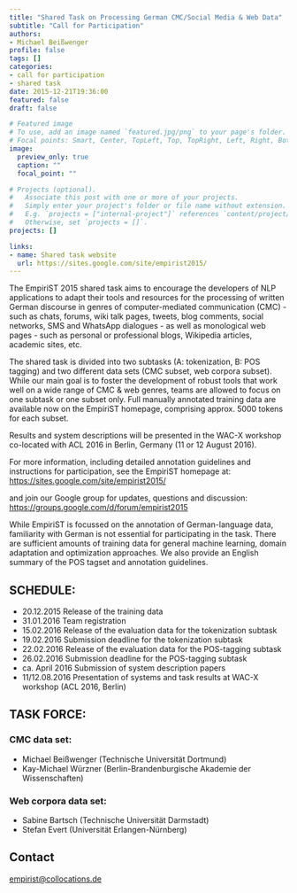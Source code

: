 ```yaml
---
title: "Shared Task on Processing German CMC/Social Media & Web Data"
subtitle: "Call for Participation"
authors:
- Michael Beißwenger
profile: false
tags: []
categories:
- call for participation
- shared task
date: 2015-12-21T19:36:00
featured: false
draft: false

# Featured image
# To use, add an image named `featured.jpg/png` to your page's folder.
# Focal points: Smart, Center, TopLeft, Top, TopRight, Left, Right, BottomLeft, Bottom, BottomRight.
image:
  preview_only: true
  caption: ""
  focal_point: ""

# Projects (optional).
#   Associate this post with one or more of your projects.
#   Simply enter your project's folder or file name without extension.
#   E.g. `projects = ["internal-project"]` references `content/project/deep-learning/index.md`.
#   Otherwise, set `projects = []`.
projects: []

links:
- name: Shared task website
  url: https://sites.google.com/site/empirist2015/
---
```


The EmpiriST 2015 shared task aims to encourage the developers of NLP
applications to adapt their tools and resources for the processing of written
German discourse in genres of computer-mediated communication (CMC) - such as
chats, forums, wiki talk pages, tweets, blog comments, social networks, SMS and
WhatsApp dialogues - as well as monological web pages - such as personal or
professional blogs, Wikipedia articles, academic sites, etc.

The shared task is divided into two subtasks (A: tokenization, B: POS tagging)
and two different data sets (CMC subset, web corpora subset). While our main
goal is to foster the development of robust tools that work well on a wide
range of CMC & web genres, teams are allowed to focus on one subtask or one
subset only. Full manually annotated training data are available now on the
EmpiriST homepage, comprising approx. 5000 tokens for each subset.

Results and system descriptions will be presented in the WAC-X workshop
co-located with ACL 2016 in Berlin, Germany (11 or 12 August 2016).

For more information, including detailed annotation guidelines and instructions
for participation, see the EmpiriST homepage at:
https://sites.google.com/site/empirist2015/

and join our Google group for updates, questions and discussion:
https://groups.google.com/d/forum/empirist2015

While EmpiriST is focussed on the annotation of German-language data,
familiarity with German is not essential for participating in the task. There
are sufficient amounts of training data for general machine learning, domain
adaptation and optimization approaches. We also provide an English summary of
the POS tagset and annotation guidelines.

## SCHEDULE:
* 20.12.2015        Release of the training data
* 31.01.2016        Team registration
* 15.02.2016        Release of the evaluation data for the tokenization subtask
* 19.02.2016        Submission deadline for the tokenization subtask
* 22.02.2016        Release of the evaluation data for the POS-tagging subtask
* 26.02.2016        Submission deadline for the POS-tagging subtask
* ca. April 2016        Submission of system description papers
* 11/12.08.2016        Presentation of systems and task results at WAC-X workshop (ACL 2016, Berlin)


## TASK FORCE:

### CMC data set:
* Michael Beißwenger (Technische Universität Dortmund)
* Kay-Michael Würzner (Berlin-Brandenburgische Akademie der Wissenschaften)

### Web corpora data set:
* Sabine Bartsch (Technische Universität Darmstadt)
* Stefan Evert (Universität Erlangen-Nürnberg)

## Contact
empirist@collocations.de
